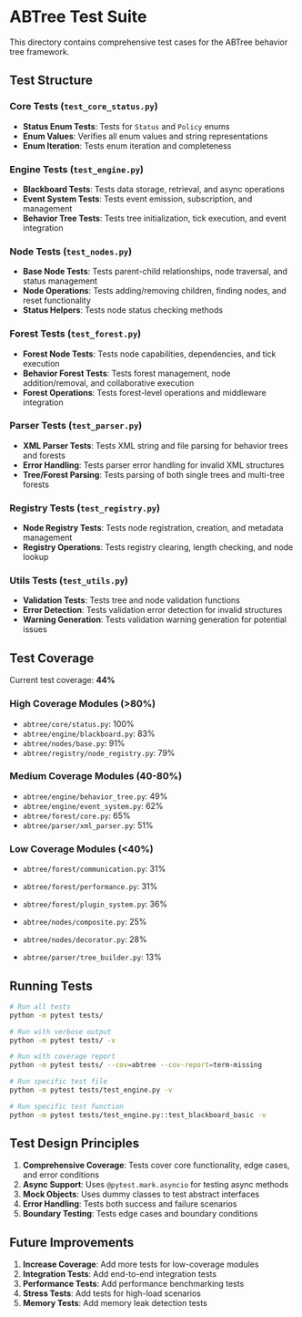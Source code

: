 # ABTree Test Suite

This directory contains comprehensive test cases for the ABTree behavior tree framework.

## Test Structure

### Core Tests (`test_core_status.py`)
- **Status Enum Tests**: Tests for `Status` and `Policy` enums
- **Enum Values**: Verifies all enum values and string representations
- **Enum Iteration**: Tests enum iteration and completeness

### Engine Tests (`test_engine.py`)
- **Blackboard Tests**: Tests data storage, retrieval, and async operations
- **Event System Tests**: Tests event emission, subscription, and management
- **Behavior Tree Tests**: Tests tree initialization, tick execution, and event integration

### Node Tests (`test_nodes.py`)
- **Base Node Tests**: Tests parent-child relationships, node traversal, and status management
- **Node Operations**: Tests adding/removing children, finding nodes, and reset functionality
- **Status Helpers**: Tests node status checking methods

### Forest Tests (`test_forest.py`)
- **Forest Node Tests**: Tests node capabilities, dependencies, and tick execution
- **Behavior Forest Tests**: Tests forest management, node addition/removal, and collaborative execution
- **Forest Operations**: Tests forest-level operations and middleware integration

### Parser Tests (`test_parser.py`)
- **XML Parser Tests**: Tests XML string and file parsing for behavior trees and forests
- **Error Handling**: Tests parser error handling for invalid XML structures
- **Tree/Forest Parsing**: Tests parsing of both single trees and multi-tree forests

### Registry Tests (`test_registry.py`)
- **Node Registry Tests**: Tests node registration, creation, and metadata management
- **Registry Operations**: Tests registry clearing, length checking, and node lookup

### Utils Tests (`test_utils.py`)
- **Validation Tests**: Tests tree and node validation functions
- **Error Detection**: Tests validation error detection for invalid structures
- **Warning Generation**: Tests validation warning generation for potential issues

## Test Coverage

Current test coverage: **44%**

### High Coverage Modules (>80%)
- `abtree/core/status.py`: 100%
- `abtree/engine/blackboard.py`: 83%
- `abtree/nodes/base.py`: 91%
- `abtree/registry/node_registry.py`: 79%

### Medium Coverage Modules (40-80%)
- `abtree/engine/behavior_tree.py`: 49%
- `abtree/engine/event_system.py`: 62%
- `abtree/forest/core.py`: 65%
- `abtree/parser/xml_parser.py`: 51%

### Low Coverage Modules (<40%)
- `abtree/forest/communication.py`: 31%
- `abtree/forest/performance.py`: 31%
- `abtree/forest/plugin_system.py`: 36%

- `abtree/nodes/composite.py`: 25%
- `abtree/nodes/decorator.py`: 28%
- `abtree/parser/tree_builder.py`: 13%

## Running Tests

```bash
# Run all tests
python -m pytest tests/

# Run with verbose output
python -m pytest tests/ -v

# Run with coverage report
python -m pytest tests/ --cov=abtree --cov-report=term-missing

# Run specific test file
python -m pytest tests/test_engine.py -v

# Run specific test function
python -m pytest tests/test_engine.py::test_blackboard_basic -v
```

## Test Design Principles

1. **Comprehensive Coverage**: Tests cover core functionality, edge cases, and error conditions
2. **Async Support**: Uses `@pytest.mark.asyncio` for testing async methods
3. **Mock Objects**: Uses dummy classes to test abstract interfaces
4. **Error Handling**: Tests both success and failure scenarios
5. **Boundary Testing**: Tests edge cases and boundary conditions

## Future Improvements

1. **Increase Coverage**: Add more tests for low-coverage modules
2. **Integration Tests**: Add end-to-end integration tests
3. **Performance Tests**: Add performance benchmarking tests
4. **Stress Tests**: Add tests for high-load scenarios
5. **Memory Tests**: Add memory leak detection tests 